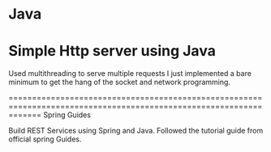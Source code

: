 # Java
Simple Http server using Java
==================================================================================================================
Used multithreading to serve multiple requests
I just implemented a bare minimum to get the hang of the socket and network programming.


===================================================================================================================
Spring Guides

Build REST Services using Spring and Java. Followed the tutorial guide from official spring Guides.
